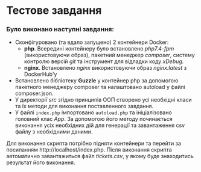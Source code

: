 # Тестове завдання

### Було виконано наступні завдання:
    
- Сконфігуровано (та вдало запущено) 2 контейнери Docker:
  + **php**. Всередині контейнеру було встановлено _php7.4-fpm_ (використовуючи образ), пакетний менеджер _composer_, систему контролю версій _git_ та інструмент для відладки коду _xDebug_.
  + **nginx**. Встановлено _nginx_ використовуючи образ _nginx:latest_ з DockerHub'у
- Встановлено бібліотеку **Guzzle** у контейнер php за допомогою пакетного менеджеру composer та налаштовано autoload у файлі composer.json.
- У директорії _src_ згідно принципів ООП створено усі необхідні класи та їх методи для виконання поставленного завдання.
- У файлі `index.php` імпортовано `autoload.php` та ініціалізовано головний клас _App_. За допомогою його методу починається виконання усіх необхідних дій для генерації та завантаження csv файлу з необхідними даними.

Для виконання скрипта потрібно підняти контейнери та перейти за посиланням http://localhost/index.php. Після виконання скрипта автоматично завантажиться файл _tickets.csv_, у якому буде знаходитись результат його виконання.